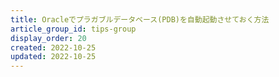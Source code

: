 ```yaml
---
title: Oracleでプラガブルデータベース(PDB)を自動起動させておく方法
article_group_id: tips-group
display_order: 20
created: 2022-10-25
updated: 2022-10-25
---
```

